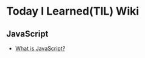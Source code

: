 # Today I Learned(TIL) Wiki

## JavaScript
  * [What is JavaScript?](https://github.com/suntheblock/TIL/blob/main/JavaScript/What%20Is%20JavaScript%3F)


